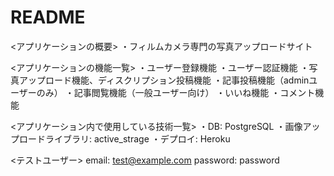 # README

<アプリケーションの概要>
・フィルムカメラ専門の写真アップロードサイト

<アプリケーションの機能一覧>
・ユーザー登録機能
・ユーザー認証機能
・写真アップロード機能、ディスクリプション投稿機能
・記事投稿機能（adminユーザーのみ）
・記事閲覧機能（一般ユーザー向け）
・いいね機能
・コメント機能

<アプリケーション内で使用している技術一覧>
・DB: PostgreSQL
・画像アップロードライブラリ: active_strage
・デプロイ: Heroku

<テストユーザー>
email: test@example.com
password: password
